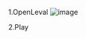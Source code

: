 1.OpenLeval
![image](https://github.com/1157457050/UE5Plugins/assets/41888007/08a93d56-2a92-4a14-a9a7-6b5ac44e1ad8)

2.Play
